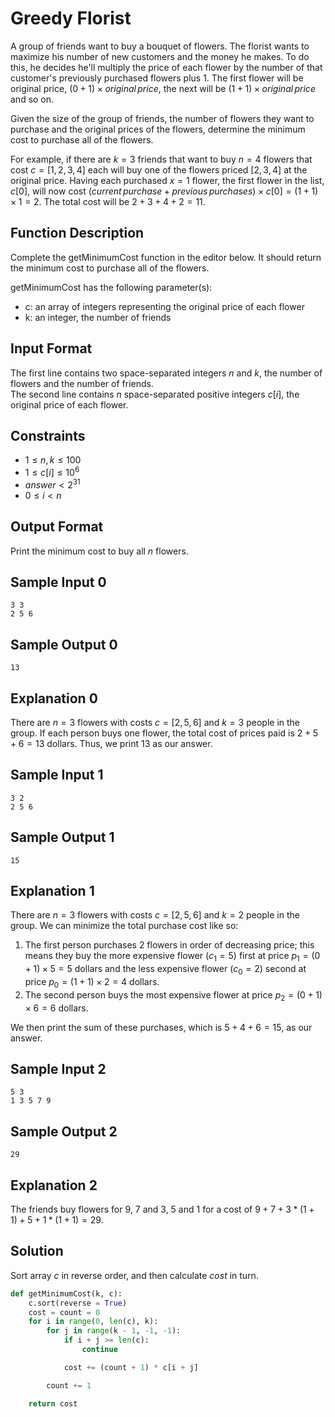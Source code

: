 # Greedy Florist

A group of friends want to buy a bouquet of flowers. The florist wants to maximize his number of new customers and the money he makes. To do this, he decides he'll multiply the price of each flower by the number of that customer's previously purchased flowers plus $1$. The first flower will be original price, $(0 + 1) × original\,price$, the next will be $(1 + 1) × original\,price$ and so on.

Given the size of the group of friends, the number of flowers they want to purchase and the original prices of the flowers, determine the minimum cost to purchase all of the flowers.

For example, if there are $k = 3$ friends that want to buy $n = 4$ flowers that cost $c = [1, 2, 3, 4]$ each will buy one of the flowers priced $[2, 3, 4]$ at the original price. Having each purchased $x = 1$ flower, the first flower in the list, $c[0]$, will now cost $(current\,purchase + previous\,purchases) × c[0] = (1 + 1) × 1 = 2$. The total cost will be $2 + 3 + 4 + 2 = 11$.

## Function Description

Complete the getMinimumCost function in the editor below. It should return the minimum cost to purchase all of the flowers.

getMinimumCost has the following parameter(s):

* c: an array of integers representing the original price of each flower
* k: an integer, the number of friends

## Input Format

The first line contains two space-separated integers $n$ and $k$, the number of flowers and the number of friends.\
The second line contains $n$ space-separated positive integers $c[i]$, the original price of each flower.

## Constraints

* $1 ≤ n, k ≤ 100$
* $1 ≤ c[i] ≤ 10^6$
* $answer < 2^31$
* $0 ≤ i < n$

## Output Format

Print the minimum cost to buy all $n$ flowers.

## Sample Input 0

```text
3 3
2 5 6
```

## Sample Output 0

```text
13
```

## Explanation 0

There are $n = 3$ flowers with costs $c = [2, 5, 6]$ and $k = 3$ people in the group. If each person buys one flower, the total cost of prices paid is $2 + 5 + 6 = 13$ dollars. Thus, we print $13$ as our answer.

## Sample Input 1

```text
3 2
2 5 6
```

## Sample Output 1

```text
15
```

## Explanation 1

There are $n = 3$ flowers with costs $c = [2, 5, 6]$ and $k = 2$ people in the group. We can minimize the total purchase cost like so:

1. The first person purchases $2$ flowers in order of decreasing price; this means they buy the more expensive flower ($c_1 = 5$) first at price $p_1 = (0 + 1) × 5 = 5$ dollars and the less expensive flower ($c_0 = 2$) second at price $p_0 = (1 + 1) × 2 = 4$ dollars.
2. The second person buys the most expensive flower at price $p_2 = (0 + 1) × 6 = 6$ dollars.

We then print the sum of these purchases, which is $5 + 4 + 6 = 15$, as our answer.

## Sample Input 2

```text
5 3
1 3 5 7 9
```

## Sample Output 2

```text
29
```

## Explanation 2

The friends buy flowers for $9$, $7$ and $3$, $5$ and $1$ for a cost of $9+7+3*(1+1)+5+1*(1+1)=29$.

## Solution

Sort array $c$ in reverse order, and then calculate $cost$ in turn.

```python
def getMinimumCost(k, c):
    c.sort(reverse = True)
    cost = count = 0
    for i in range(0, len(c), k):
        for j in range(k - 1, -1, -1):
            if i + j >= len(c):
                continue

            cost += (count + 1) * c[i + j]

        count += 1

    return cost
```